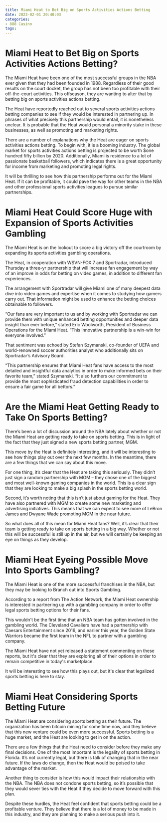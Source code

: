```yaml
---
title: Miami Heat to Bet Big on Sports Activities Actions Betting
date: 2023-02-01 20:40:03
categories:
- 888 Casino
tags:
---
```



#  Miami Heat to Bet Big on Sports Activities Actions Betting?

The Miami Heat have been one of the most successful groups in the NBA ever given that they had been founded in 1988. Regardless of their good results on the court docket, the group has not been too profitable with their off-the-court activities. This offseason, they are wanting to alter that by betting big on sports activities actions betting.

The Heat have reportedly reached out to several sports activities actions betting companies to see if they would be interested in partnering up. In phrases of what precisely this partnership would entail, it is nonetheless unclear. It is probable that the Heat would personal a minority stake in these businesses, as well as promoting and marketing rights.

There are a number of explanations why the Heat are eager on sports activities actions betting. To begin with, it is a booming industry. The global market for sports activities actions betting is projected to be worth $one hundred fifty billion by 2020. Additionally, Miami is residence to a lot of passionate basketball followers, which indicates there is a great opportunity for income from marketing and promoting legal rights.

It will be thrilling to see how this partnership performs out for the Miami Heat. If it can be profitable, it could pave the way for other teams in the NBA and other professional sports activities leagues to pursue similar partnerships.

#  Miami Heat Could Score Huge with Expansion of Sports Activities Gambling

The Miami Heat is on the lookout to score a big victory off the courtroom by expanding its sports activities gambling operations.

The Heat, in cooperation with WSVN-FOX 7 and Sportradar, introduced Thursday a three-yr partnership that will increase fan engagement by way of an improve in odds for betting on video games, in addition to different fan experiences.

The arrangement with Sportradar will give Miami one of many deepest data dive into video games and expertise when it comes to studying how gamers carry out. That information might be used to enhance the betting choices obtainable to followers.

“Our fans are very important to us and by working with Sportradar we can provide them with unique enhanced betting opportunities and deeper data insight than ever before,” stated Eric Woolworth, President of Business Operations for the Miami Heat. “This innovative partnership is a win-win for everyone involved.”

That sentiment was echoed by Stefan Szymanski, co-founder of UEFA and world-renowned soccer authorities analyst who additionally sits on Sportradar’s Advisory Board.

“This partnership ensures that Miami Heat fans have access to the most detailed and insightful data analytics in order to make informed bets on their favorite team,” stated Szymanski. “It also furthers our commitment to provide the most sophisticated fraud detection capabilities in order to ensure a fair game for all bettors.”

#  Are the Miami Heat Getting Ready to Take On Sports Betting?

There’s been a lot of discussion around the NBA lately about whether or not the Miami Heat are getting ready to take on sports betting. This is in light of the fact that they just signed a new sports betting partner, MGM.

This move by the Heat is definitely interesting, and it will be interesting to see how things play out over the next few months. In the meantime, there are a few things that we can say about this move.

For one thing, it’s clear that the Heat are taking this seriously. They didn’t just sign a random partnership with MGM – they chose one of the biggest and most well-known gaming companies in the world. This is a clear sign that they are looking to make a big splash in the sports betting world.

Second, it’s worth noting that this isn’t just about gaming for the Heat. They have also partnered with MGM to create some new marketing and advertising initiatives. This means that we can expect to see more of LeBron James and Dwyane Wade promoting MGM in the near future.

So what does all of this mean for Miami Heat fans? Well, it’s clear that their team is getting ready to take on sports betting in a big way. Whether or not this will be successful is still up in the air, but we will certainly be keeping an eye on things as they develop.

#  Miami Heat Eyeing Possible Move Into Sports Gambling?

The Miami Heat is one of the more successful franchises in the NBA, but they may be looking to Branch out into Sports Gambling.

According to a report from The Action Network, the Miami Heat ownership is interested in partnering up with a gambling company in order to offer legal sports betting options for their fans.

This wouldn't be the first time that an NBA team has gotten involved in the gambling world. The Cleveland Cavaliers have had a partnership with Caesars Entertainment since 2016, and earlier this year, the Golden State Warriors became the first team in the NFL to partner with a gambling company.

The Miami Heat have not yet released a statement commenting on these reports, but it's clear that they are exploring all of their options in order to remain competitive in today's marketplace.

It will be interesting to see how this plays out, but it's clear that legalized sports betting is here to stay.

#  Miami Heat Considering Sports Betting Future

The Miami Heat are considering sports betting as their future. The organization has been bitcoin mining for some time now, and they believe that this new venture could be even more successful. Sports betting is a huge market, and the Heat are looking to get in on the action.

There are a few things that the Heat need to consider before they make any final decisions. One of the most important is the legality of sports betting in Florida. It’s not currently legal, but there is talk of changing that in the near future. If the laws do change, then the Heat would be poised to take advantage of the market.

Another thing to consider is how this would impact their relationship with the NBA. The NBA does not condone sports betting, so it’s possible that they would sever ties with the Heat if they decide to move forward with this plan.

Despite these hurdles, the Heat feel confident that sports betting could be a profitable venture. They believe that there is a lot of money to be made in this industry, and they are planning to make a serious push into it.
